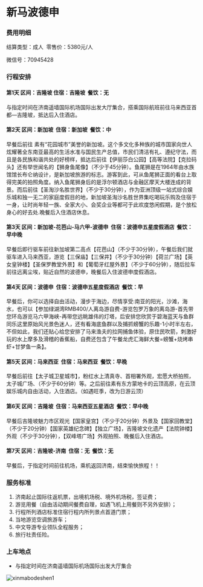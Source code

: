 # 新马波德申

### 费用明细

结算类型：成人  零售价：5380元/人 

微信号：70945428

### 行程安排

#### 第1天 区间：吉隆坡 住宿：吉隆坡  餐饮：无

与指定时间在济南遥墙国际机场国际出发大厅集合，搭乘国际航班前往马来西亚首都—吉隆坡，抵达后入住酒店。

#### 第2天 区间：新加坡  住宿：新加坡  餐饮：中

早餐后前往 素有“花园城市”美誉的新加坡。这个多文化多种族的城市国家向世人炫耀著全东南亚最高的生活水准与国民生产总值，市民们清洁有礼、遵纪守法，而且是各民族和谐共处的好榜样，抵达后前往【伊丽莎白公园】【高等法院】【克拉码头】还有举世闻名的【狮身鱼尾像】（不少于45分钟）。鱼尾狮是在1964年由水族馆馆长布仑纳设计，是新加坡旅游的标志。游客到此，可从鱼尾狮正面的看台上取得完美的拍照角度。纳入鱼尾狮身后的是浮尔顿酒店与金融区摩天大楼连成的背景。而后前往【圣淘沙名胜世界】（不少于30分钟），作为亚洲顶级一站式综合娱乐城和独一无二的家庭度假目的地，新加坡圣淘沙名胜世界集吃喝玩乐购及住宿于一身，让时尚年轻一族、全家大小、会奖企业等都可于此欢度悠闲假期，是个放松身心的好去处.晚餐后入住酒店休息。

#### 第3天 区间：新加坡-花芭山-马六甲-波德申  住宿：波德申五星度假酒店  餐饮：早中晚

早餐后即行驱车前往新加坡第二高点【花芭山】（不少于30分钟），午餐后我们就驱车进入马来西亚，游览【三保庙】【三保井】（不少于30分钟）【荷兰广场】【英女皇钟楼】【圣保罗教堂外景】和【葡萄牙红屋外景】（不少于60分钟），随后拉车前往远离尘埃，贴近自然的波德申，晚餐后入住波德申度假酒店。

#### 第4天 区间：波德申  住宿：波德申五星度假酒店  餐饮：早

早餐后，你可以选择自由活动，漫步于海边，尽情享受:南亚的阳光，沙滩，海水，也可以【参加绿湖湾RMB400/人离岛游自费-游览包罗万象的离岛游-首先带您环岛游览马六甲海峡-再带您远眺雄伟的灯塔，后安排您欣赏于碧海蓝天与鱼群同乐这里原始风光景色迷人，还有看海底鱼群以及捕抓螃蟹的乐趣-1小时半左右，不但如此，我们还贴心给您安排了马来渔夫的拉网捕鱼体验，原住民吹箭，刺激好玩的水上摩多及滑稽的香蕉船，自费还包含了午餐龙虎汇海鲜大餐=螃蟹+烧烤串虾+甘梦鱼一条】。

#### 第5天 区间：马来西亚  住宿：马来西亚  餐饮：早晚

早餐后前往【太子城卫星城市】，粉红水上清真寺、首相署外观，宏愿大桥拍照，太子城广场、（不少于60分钟）等。之后前往素有东方蒙地卡的云顶高原，在云顶娱乐城内自由活动，入住酒店。（如遇旺季，改为日游云顶）

#### 第6天 区间：吉隆坡  住宿：马来西亚五星酒店  餐饮：早中晚

早餐后吉隆坡魅力市区观光【国家皇宫】（不少于20分钟）外景及【国家回教堂】（不少于20分钟）【国家英雄纪念碑】【独立广场】，吉隆坡文化遗产【法院钟楼】外观（不少于30分钟），【双峰塔广场】外观拍照、晚餐后入住酒店。
#### 第7天 区间：吉隆坡-济南  住宿：无  餐饮：无

早餐后，于指定时间前往机场，乘机返回济南，结束愉快旅程！！

### 服务标准
1. 济南起止国际往返机票，出境机场税、境外机场税，签证费；
2. 游览用餐（自由活动期间餐费自理，如遇飞机上用餐则不另外安排）；
3. 行程所列酒店标准住宿行程内所列景点首道门票；
4. 当地游览空调旅游车；
5. 中文导游专业领队全程服务；
6. 旅行社责任险。

### 上车地点
- 与指定时间在济南遥墙国际机场国际出发大厅集合

![xinmabodeshen1](http://oclqfeuwb.bkt.clouddn.com/xinmabodeshen1.jpg)

